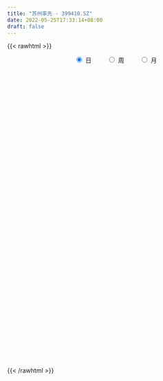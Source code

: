 ```yaml
---
title: "苏州率先 - 399410.SZ"
date: 2022-05-25T17:33:14+08:00
draft: false
---
```

{{< rawhtml >}}
    <div style="text-align: center">
        <label style="padding: 1rem;"><input style="margin-right: .5rem" type="radio" name="period" value="D" checked onclick="period_change(this)">日</label>
        <label style="padding: 1rem;"><input style="margin-right: .5rem" type="radio" name="period" value="W" onclick="period_change(this)">周</label>
        <label style="padding: 1rem;"><input style="margin-right: .5rem" type="radio" name="period" value="M" onclick="period_change(this)">月</label>
    </div>
    <div id="chart" style="height: 700px;"></div> 
    <script type="text/javascript">
        const D_v = [5477448.0,5216085.0,3994978.0,4423053.0,4840375.0,3694880.0,3835359.0,5279053.0,6134216.0,7027576.0,5870569.0,5061629.0,5824973.0,5420825.0,5865191.0,5227918.0,6727479.0,5950036.0,5137129.0,4955406.0,5837398.0,5585375.0,5012331.0,5924986.0,5851090.0,6663780.0,5983838.0,7494837.0,8083526.0,9304176.0,8552649.0,7979688.0,7333410.0,7494682.0,8504130.0,7612614.0,8797630.0,7592592.0,8495307.0,7649936.0,8000618.0,12735690.0,9928954.0,11046670.0,9791664.0,8553856.0,7326488.0,8561536.0,8529503.0,9146558.0,9855069.0,11676368.0,11418156.0,10847377.0,10794104.0,11637211.0,9365326.0,8762961.0,8090448.0,7529958.0,8556206.0,8143134.0,7805835.0,7033075.0,7440667.0,8557959.0,10693222.0,10283731.0,9500194.0,8356967.0,8580787.0,10925407.0,8867818.0,9110825.0,8300652.0,9656288.0,9184165.0,10998238.0,9256714.0,10803916.0,10119450.0,10922236.0,11980045.0,10620483.0,10994955.0,8768986.0,11035917.0,9595746.0,10643123.0,10196995.0,8168321.0,8657129.0,7637250.0,8189324.0,7086856.0,7106421.0,6034291.0,6284909.0,7146024.0,7882313.0,5290145.0,5745624.0,6646115.0,6075882.0,5893674.0,6974991.0,8654834.0,8461419.0,7466078.0,8664498.0,8593133.0,8532507.0,7797405.0,10850452.0,11358189.0,8213044.0,8620225.0,10492098.0,8584016.0,7510690.0,7269782.0,8124440.0,9131761.0,8019520.0,7906132.0,7799392.0,7730856.0,6905178.0,9241265.0,9020443.0,7482575.0,6584353.0,6505631.0,7227186.0,7390404.0,6062167.0,5783730.0,6781938.0,7711153.0,7678378.0,6420975.0,8127785.0,8234440.0,7335174.0,7436284.0,6032605.0,5754905.0,5791198.0,5605738.0,5344805.0,6227988.0,8111040.0,6729254.0,6204250.0,6052513.0,5905861.0,6558952.0,6223389.0,7212406.0,7747445.0,7461439.0,7503036.0,6603271.0,6199622.0,6582494.0,6893883.0,6628910.0,6081077.0,6151084.0,5761489.0,6536783.0,5477390.0,5341535.0,6079587.0,4524075.0,4979432.0,5267870.0,6001556.0,6877255.0,5630469.0,4987520.0,5620676.0,4713305.0,4699159.0,4395335.0,4699841.0,5507668.0,5923896.0,7929520.0,7333151.0,8607077.0,5824651.0,5471259.0,6500650.0,5200134.0,5584117.0,5064448.0,5567120.0,6610885.0,8119662.0,6394504.0,6056199.0,5754661.0,7910415.0,8530740.0,8647055.0,6181993.0,6132718.0,5524352.0,5318372.0,4439454.0,4542912.0,5051834.0,5348358.0,6671988.0,6554042.0,6347706.0,7432922.0,6848113.0,6539153.0,6261309.0,5837245.0,5578715.0,5093508.0,6503264.0,5479886.0,4966836.0,5250995.0,6000741.0,5736260.0,7409139.0,6823898.0,7394967.0,6686200.0,7571936.0,7939037.0,7576319.0,5940626.0,7008067.0,8928608.0,7005339.0,5264668.0,5690895.0,5429538.0,5762726.0,6783520.0,8772709.0,7825588.0,7981086.0,5759250.0]
const D_histogram = [0.0,0.7350773789,0.9211405632,0.9291308191,0.8791377998,-0.7312998897,-1.326603944,0.6303097724,2.6439094413,6.8504425236,8.5894090766,10.8309059194,11.9006860588,10.2447943516,8.5584309796,8.5025638328,8.5675309708,7.8542235861,6.1648732442,5.9368880792,3.4048513915,0.8811178915,-3.7834144021,-4.122372704,-3.8761310938,-2.6504630453,-0.8126414504,4.611452441,9.2735772601,12.7801348018,15.0671724357,15.2569906675,15.0376097071,12.6137322785,8.216168969,7.7500376138,6.3577641981,7.830288179,7.602280523,7.7859498935,9.892848522,10.3941059629,7.0611946204,7.3891164422,4.8013974705,0.4345052126,-1.953640691,0.9686139615,3.7515867494,0.7073976601,-4.7706908363,-12.0415980464,-17.1605004302,-12.4663744777,-8.3820585081,-4.6387343426,-6.756796542,-3.9836391932,-4.7994031073,-4.6726270194,-3.8492153132,-2.3020758781,-1.7212895042,-1.3838441878,-2.9856211822,-5.263862777,-8.3480347323,-8.7206015809,-8.4104647408,-7.8807029847,-3.6098589849,1.6167567847,4.9969495737,3.6371070273,4.1719980519,3.7703531003,2.0274807694,-2.5734741746,-0.5842462826,0.0030586116,-0.1806384216,4.1883787109,7.1070779466,10.2169289043,16.0376694862,18.7187477177,16.8036771324,14.4843162262,5.597440212,-0.3985183015,-4.7966660418,-9.4060529234,-14.437999378,-21.4071062081,-23.9825850951,-31.7352722241,-30.8275960262,-31.3441236839,-30.7097567558,-32.7358768282,-28.8409896908,-22.9369429676,-18.1846939551,-11.6424091678,-5.7281227915,1.4885908739,4.8514080135,5.3110608299,8.0030252942,10.0070743059,10.5317219478,5.8448003717,5.8860448603,6.966244106,6.8587914577,4.3726610854,4.5339298318,1.8190605649,0.8800850392,2.119020239,0.4480817516,0.5011798213,2.2518587864,0.4258824151,-1.3525476162,2.862453878,3.8725071814,5.7987804605,10.8501851983,12.7220139974,12.1514381025,9.8857759778,7.7032840859,7.741129615,9.2384231532,9.6315435357,8.6615082941,6.6768321535,1.3736431283,-4.8491459853,-5.5397366459,-5.0569623004,-4.2398943275,-3.9513576857,-5.0181311319,-5.1212759828,-4.6594916684,-7.7709030854,-14.5811002811,-16.3340613592,-14.5837533808,-12.8831656067,-14.0923647484,-16.6107127378,-14.9127507934,-14.2310385178,-12.3200161629,-9.0215969447,-7.4164452082,-9.1150094883,-9.1770224672,-10.8215819331,-11.0881006795,-13.3449291017,-11.0048790692,-10.903446693,-9.5761685126,-5.6215363345,-2.3272133401,-2.8383067357,-4.4840929002,-6.2743917411,-4.6401219688,-7.9767926276,-6.9999389577,-9.0579372652,-9.4283212032,-6.4332644498,-5.0396692365,-0.5692132694,1.7902460787,1.3120997713,0.4515746833,4.2110672312,7.6507709562,11.9066390507,14.3698224646,16.6992911704,16.5184560219,19.1642537905,16.2705699632,14.5682751255,13.5335104947,12.0599959674,8.6032723611,2.8430339375,-2.1520127482,-10.3770368368,-18.7668773241,-24.499677814,-22.9191525184,-19.6675196177,-20.6539481317,-26.1235800305,-23.1173177233,-15.3739226724,-9.388236246,-4.2392906134,-0.6364221938,3.1377036957,3.7514038418,2.1475432207,0.3089895855,-0.9790611092,2.9445215539,3.7302905431,6.0670016688,6.1144996434,4.4344193398,3.8749457623,-2.2205547183,-2.903747353,-4.9845535819,-4.3594531248,-4.5776336222,-1.8563863757,0.0974323335,-0.6391323429,-3.9119033124,-6.1848563789,-14.3661638606,-22.0855555094,-18.7471410784,-14.5211043543,-5.6808116979,1.3485463989,3.7956595123,5.8750373969,10.5847899446,15.6998857031,18.717515239,21.0008418558,21.1040726166,22.7336962196,22.6859121701,23.7795389846,25.7426355013,27.2649441269,22.6728196753,19.0521079792]
const D_fast = [0.0,0.9188467236,1.3351950487,1.5754680094,1.7452594401,-0.0480032218,-0.9749582621,1.1395328973,3.8141099266,9.7332536398,13.6195724619,18.5687957845,22.6137474386,23.5190543193,23.9722986923,26.0420725036,28.2489223843,29.4991708961,29.3510388653,30.6072757201,28.9264518802,26.6229978532,21.012611959,19.6430604812,18.9202693178,19.483321605,21.1179828374,27.694939839,34.6754589731,41.3770502152,47.430880958,51.4349468567,54.9749683232,55.7045239641,53.3610028969,54.8323809451,55.029548579,58.4596446046,60.1322070793,62.2623639233,66.8424746822,69.9422586138,68.3746459264,70.5498468588,69.1624772547,64.9042112999,62.0276552236,65.1920633665,68.9129328417,66.0455931674,59.374831962,49.0935252402,39.6844977489,41.262030082,43.2508314246,45.8344720044,42.0272106695,43.80445822,41.7888435291,40.7474628621,40.60857074,41.5801912057,41.7306552035,41.722139473,39.373957183,35.7797498939,30.6085692555,28.0558520117,26.2633726666,24.8229586765,28.1913379301,33.8221428959,38.4515730783,38.0010072887,39.5788978263,40.1198411498,38.8838390112,33.6395155236,35.482681845,36.070751392,35.8418947534,41.2580065636,45.953475286,51.6175584697,61.4477164232,68.8084815842,71.094330282,72.3960484323,64.9085324711,58.8129443822,53.2156301315,46.2547300191,37.61328372,25.2924003378,16.721275177,1.034769992,-5.7644528167,-14.1170113953,-21.1600836562,-31.3701729357,-34.6855332209,-34.5157222396,-34.3096467159,-30.6779642205,-26.1957085421,-18.6068471583,-14.0311780153,-12.2437599914,-7.5510392036,-3.0452216154,0.1123565135,-3.1133649698,-1.6006092661,1.2211510062,2.8283962223,1.4354311213,2.7301823256,0.4700782,-0.248876066,1.5198141936,-0.0391038559,0.1392891692,2.4529328308,0.7334270633,-1.383139872,3.5474750917,5.5256551905,8.9016235847,16.665574622,21.7179069205,24.1851905513,24.3909724209,24.1343015505,26.1074294833,29.9143288098,32.7153350763,33.9106769082,33.595208806,28.6354305629,21.2003549529,19.1248301308,18.3433639012,18.1004582922,17.4011555126,15.0798492835,13.6963854369,12.9932968341,7.9391596458,-2.5163126202,-8.352789038,-10.2484194049,-11.7686230324,-16.5009133613,-23.1719395351,-25.202165289,-28.0782126429,-29.2471943287,-28.2041743466,-28.4531339123,-32.4304505644,-34.7867191601,-39.1366741093,-42.1752180255,-47.7682787231,-48.179448458,-50.8038777551,-51.8706417028,-49.3213936083,-46.608873949,-47.8295440285,-50.596353418,-53.9552501943,-53.4810109142,-58.8118797299,-59.5850107994,-63.9074934231,-66.6349576619,-65.248217021,-65.1145391169,-60.786386467,-57.9793655993,-58.1294869639,-58.877118381,-54.0648590254,-48.7124625613,-41.4799347041,-35.4242956741,-28.9200041757,-24.9712253188,-17.5343641025,-16.3604054389,-14.4206314953,-12.0720185025,-10.5305340379,-11.8364395539,-16.8859194932,-22.4189693659,-33.2382526637,-46.3198124821,-58.1775324254,-62.3267952594,-63.9920422631,-70.14195781,-82.1424847165,-84.9155518402,-81.0156374574,-77.3770100925,-73.2878871132,-69.8441242421,-65.2855724286,-63.7340213221,-64.800996138,-66.5623023769,-68.0951183489,-63.4354052973,-61.7170636724,-57.8636021295,-56.287479244,-56.8589547126,-56.4496918495,-63.1003310097,-64.5094604827,-67.8364051071,-68.3011679312,-69.6637568341,-67.4066061815,-65.428429389,-66.3247771511,-70.5755239487,-74.3946911099,-86.1675395568,-99.4083200829,-100.7566909216,-100.1609302861,-92.7408405541,-85.3743458575,-81.9783178661,-78.4301806322,-71.0742305984,-62.0341634142,-54.3371550685,-46.8036179877,-41.4243690728,-34.1113214149,-28.4876274219,-21.4491158612,-13.0503604691,-4.7118158119,-3.6357353447,-2.4934200459]
const D_slow = [0.0,0.1837693447,0.4140544855,0.6463371903,0.8661216403,0.6832966678,0.3516456819,0.5092231249,1.1702004853,2.8828111162,5.0301633853,7.7378898652,10.7130613799,13.2742599677,15.4138677126,17.5395086708,19.6813914135,21.6449473101,23.1861656211,24.6703876409,25.5216004888,25.7418799616,24.7960263611,23.7654331851,22.7964004117,22.1337846503,21.9306242878,23.083487398,25.401881713,28.5969154135,32.3637085224,36.1779561893,39.937358616,43.0907916856,45.1448339279,47.0823433313,48.6717843809,50.6293564256,52.5299265563,54.4764140297,56.9496261602,59.5481526509,61.313451306,63.1607304166,64.3610797842,64.4697060874,63.9812959146,64.223449405,65.1613460923,65.3381955073,64.1455227983,61.1351232867,56.8449981791,53.7284045597,51.6328899327,50.473206347,48.7840072115,47.7880974132,46.5882466364,45.4200898815,44.4577860532,43.8822670837,43.4519447077,43.1059836607,42.3595783652,41.0436126709,38.9566039878,36.7764535926,34.6738374074,32.7036616612,31.801196915,32.2053861112,33.4546235046,34.3639002614,35.4068997744,36.3494880495,36.8563582418,36.2129896982,36.0669281275,36.0676927804,36.022533175,37.0696278527,38.8463973394,41.4006295655,45.410046937,50.0897338664,54.2906531495,57.9117322061,59.3110922591,59.2114626837,58.0122961733,55.6607829425,52.051283098,46.6995065459,40.7038602721,32.7700422161,25.0631432096,17.2271122886,9.5496730996,1.3657038926,-5.8445435301,-11.578779272,-16.1249527608,-19.0355550528,-20.4675857506,-20.0954380322,-18.8825860288,-17.5548208213,-15.5540644978,-13.0522959213,-10.4193654343,-8.9581653414,-7.4866541264,-5.7450930998,-4.0303952354,-2.9372299641,-1.8037475061,-1.3489823649,-1.1289611051,-0.5992060454,-0.4871856075,-0.3618906521,0.2010740445,0.3075446482,-0.0305922558,0.6850212137,1.653148009,3.1028431242,5.8153894238,8.9958929231,12.0337524487,14.5051964432,16.4310174646,18.3662998684,20.6759056567,23.0837915406,25.2491686141,26.9183766525,27.2617874346,26.0495009383,24.6645667768,23.4003262017,22.3403526198,21.3525131983,20.0979804154,18.8176614197,17.6527885026,15.7100627312,12.0647876609,7.9812723211,4.3353339759,1.1145425743,-2.4085486128,-6.5612267973,-10.2894144956,-13.8471741251,-16.9271781658,-19.182577402,-21.036688704,-23.3154410761,-25.6096966929,-28.3150921762,-31.087117346,-34.4233496215,-37.1745693888,-39.900431062,-42.2944731902,-43.6998572738,-44.2816606089,-44.9912372928,-46.1122605178,-47.6808584531,-48.8408889453,-50.8350871022,-52.5850718417,-54.849556158,-57.2066364588,-58.8149525712,-60.0748698803,-60.2171731977,-59.769611678,-59.4415867352,-59.3286930643,-58.2759262566,-56.3632335175,-53.3865737548,-49.7941181387,-45.6192953461,-41.4896813406,-36.698617893,-32.6309754022,-28.9889066208,-25.6055289971,-22.5905300053,-20.439711915,-19.7289534307,-20.2669566177,-22.8612158269,-27.5529351579,-33.6778546114,-39.407642741,-44.3245226455,-49.4880096784,-56.018904686,-61.7982341168,-65.6417147849,-67.9887738464,-69.0485964998,-69.2077020483,-68.4232761243,-67.4854251639,-66.9485393587,-66.8712919623,-67.1160572396,-66.3799268512,-65.4473542154,-63.9306037982,-62.4019788874,-61.2933740524,-60.3246376118,-60.8797762914,-61.6057131297,-62.8518515252,-63.9417148064,-65.0861232119,-65.5502198058,-65.5258617224,-65.6856448082,-66.6636206363,-68.209834731,-71.8013756962,-77.3227645735,-82.0095498431,-85.6398259317,-87.0600288562,-86.7228922565,-85.7739773784,-84.3052180292,-81.659020543,-77.7340491172,-73.0546703075,-67.8044598435,-62.5284416894,-56.8450176345,-51.173539592,-45.2286548458,-38.7929959705,-31.9767599388,-26.3085550199,-21.5455280251]
const D_data = [['2021-05-14', 2123.8855, 2154.9646, 2105.643, 2155.172],['2021-05-17', 2149.1845, 2166.483, 2147.4886, 2174.6025],['2021-05-18', 2159.7747, 2162.8091, 2148.6922, 2167.1427],['2021-05-19', 2161.7925, 2161.9227, 2146.1142, 2169.2592],['2021-05-20', 2156.889, 2161.9164, 2141.5087, 2170.5496],['2021-05-21', 2174.1248, 2138.0183, 2136.5494, 2174.1248],['2021-05-24', 2131.5882, 2144.0038, 2122.3266, 2144.6034],['2021-05-25', 2148.5985, 2179.4752, 2143.9571, 2181.9561],['2021-05-26', 2177.6605, 2192.3984, 2173.5659, 2193.696],['2021-05-27', 2189.8388, 2240.8758, 2185.7281, 2241.6798],['2021-05-28', 2239.6038, 2232.8496, 2222.4587, 2243.57],['2021-05-31', 2241.9256, 2258.6681, 2238.2337, 2258.6681],['2021-06-01', 2255.1122, 2263.4187, 2239.4933, 2266.6606],['2021-06-02', 2275.0588, 2238.2707, 2231.0319, 2275.0588],['2021-06-03', 2235.7545, 2238.4209, 2233.0278, 2270.2625],['2021-06-04', 2239.4066, 2263.3401, 2233.6087, 2271.0273],['2021-06-07', 2279.8999, 2274.3967, 2266.2217, 2294.3914],['2021-06-08', 2272.4695, 2272.4306, 2265.2187, 2295.7194],['2021-06-09', 2270.3351, 2262.5086, 2259.011, 2279.4531],['2021-06-10', 2260.3135, 2283.9043, 2257.601, 2289.619],['2021-06-11', 2280.5626, 2254.8684, 2251.9622, 2288.8428],['2021-06-15', 2258.3105, 2246.6334, 2241.8263, 2266.4316],['2021-06-16', 2249.1559, 2202.7297, 2199.0526, 2249.3335],['2021-06-17', 2203.8757, 2243.6652, 2203.8757, 2245.7316],['2021-06-18', 2242.6592, 2250.8616, 2231.9848, 2253.9653],['2021-06-21', 2249.8043, 2267.7216, 2238.4185, 2273.461],['2021-06-22', 2271.4984, 2285.4666, 2253.0081, 2288.5673],['2021-06-23', 2297.2932, 2354.8756, 2295.8156, 2356.8409],['2021-06-24', 2371.4747, 2381.7427, 2363.2966, 2382.4184],['2021-06-25', 2380.6075, 2402.1469, 2367.9996, 2410.3287],['2021-06-28', 2415.4185, 2418.1278, 2401.4977, 2422.0465],['2021-06-29', 2427.2241, 2415.6402, 2410.5807, 2438.0287],['2021-06-30', 2418.9376, 2428.0391, 2408.3015, 2436.8139],['2021-07-01', 2445.4894, 2410.2701, 2406.0679, 2448.1957],['2021-07-02', 2401.4229, 2381.6849, 2368.5963, 2401.4229],['2021-07-05', 2395.2054, 2430.7694, 2394.785, 2437.4365],['2021-07-06', 2444.2368, 2426.6232, 2400.7823, 2471.6901],['2021-07-07', 2418.9596, 2475.5468, 2406.5555, 2480.5382],['2021-07-08', 2472.9972, 2471.1765, 2461.586, 2496.766],['2021-07-09', 2453.4031, 2490.0429, 2423.9697, 2492.1984],['2021-07-12', 2509.3924, 2535.4313, 2502.0019, 2545.3812],['2021-07-13', 2520.3918, 2538.855, 2506.9061, 2540.0164],['2021-07-14', 2514.5952, 2498.7513, 2497.7409, 2551.1852],['2021-07-15', 2500.2129, 2551.183, 2486.4676, 2555.0815],['2021-07-16', 2541.1227, 2522.5063, 2520.9299, 2560.0572],['2021-07-19', 2494.1048, 2492.6322, 2487.7665, 2530.7345],['2021-07-20', 2467.1511, 2507.6668, 2458.1378, 2507.8848],['2021-07-21', 2520.0944, 2584.4479, 2520.0944, 2607.0103],['2021-07-22', 2587.3861, 2609.3258, 2567.8521, 2613.134],['2021-07-23', 2601.9746, 2546.6821, 2538.7925, 2604.5946],['2021-07-26', 2536.7576, 2500.6558, 2446.0864, 2554.9298],['2021-07-27', 2516.5368, 2445.7708, 2445.7708, 2543.615],['2021-07-28', 2426.8463, 2435.8124, 2379.2541, 2472.1033],['2021-07-29', 2480.7334, 2553.6672, 2480.7334, 2563.9292],['2021-07-30', 2544.0798, 2568.9992, 2524.4519, 2570.6695],['2021-08-02', 2564.5507, 2588.0328, 2538.591, 2588.6753],['2021-08-03', 2562.5394, 2521.4788, 2509.6527, 2589.607],['2021-08-04', 2513.7182, 2587.1545, 2513.7182, 2592.05],['2021-08-05', 2563.0071, 2550.69, 2537.9826, 2587.6814],['2021-08-06', 2569.7218, 2563.4016, 2539.0817, 2577.6738],['2021-08-09', 2555.5879, 2577.7094, 2518.1691, 2578.6321],['2021-08-10', 2568.5467, 2597.0547, 2555.6545, 2607.4586],['2021-08-11', 2579.7691, 2595.3382, 2561.593, 2604.4585],['2021-08-12', 2585.9234, 2599.7152, 2574.3965, 2611.9069],['2021-08-13', 2587.3084, 2576.323, 2554.2464, 2611.7539],['2021-08-16', 2568.747, 2559.9544, 2549.2718, 2584.5563],['2021-08-17', 2558.1163, 2535.5416, 2523.7127, 2595.2088],['2021-08-18', 2525.364, 2558.7025, 2518.29, 2563.9798],['2021-08-19', 2561.3134, 2565.3118, 2527.8635, 2578.7153],['2021-08-20', 2550.0081, 2568.6118, 2523.4858, 2592.1358],['2021-08-23', 2584.9565, 2628.5299, 2577.1585, 2644.4139],['2021-08-24', 2638.5513, 2670.0611, 2619.9465, 2680.6132],['2021-08-25', 2676.7106, 2677.6235, 2617.7291, 2677.6235],['2021-08-26', 2673.1468, 2632.0008, 2631.8371, 2684.544],['2021-08-27', 2629.1827, 2661.6347, 2597.8765, 2663.3869],['2021-08-30', 2646.2723, 2658.5728, 2625.2355, 2672.3978],['2021-08-31', 2634.2831, 2643.4972, 2599.6524, 2656.6985],['2021-09-01', 2651.706, 2595.45, 2540.1933, 2651.7331],['2021-09-02', 2587.6395, 2674.8678, 2587.6395, 2676.834],['2021-09-03', 2703.0502, 2669.2061, 2654.89, 2741.0842],['2021-09-06', 2670.8977, 2665.7145, 2610.0583, 2686.8368],['2021-09-07', 2653.7122, 2740.9773, 2634.2557, 2749.6023],['2021-09-08', 2743.3253, 2752.5384, 2728.0145, 2763.1673],['2021-09-09', 2757.2264, 2783.9903, 2741.4418, 2785.6523],['2021-09-10', 2780.4315, 2858.9629, 2777.8945, 2868.9154],['2021-09-13', 2866.1744, 2863.4674, 2834.1043, 2874.1947],['2021-09-14', 2850.3394, 2829.6587, 2814.0603, 2888.1446],['2021-09-15', 2814.5889, 2833.6827, 2801.6849, 2843.8035],['2021-09-16', 2840.2656, 2737.3789, 2728.1994, 2874.8114],['2021-09-17', 2732.257, 2743.7771, 2686.2687, 2774.3071],['2021-09-22', 2706.8864, 2741.88, 2696.7397, 2755.9647],['2021-09-23', 2758.0918, 2717.196, 2703.0531, 2762.8075],['2021-09-24', 2698.0163, 2683.8431, 2677.4101, 2733.7181],['2021-09-27', 2707.1603, 2619.6367, 2584.5265, 2723.7438],['2021-09-28', 2613.8044, 2636.8134, 2609.319, 2655.8545],['2021-09-29', 2610.849, 2526.7413, 2526.7413, 2613.5431],['2021-09-30', 2549.1232, 2595.7199, 2547.1082, 2601.4791],['2021-10-08', 2631.6023, 2556.9692, 2542.5365, 2633.7309],['2021-10-11', 2563.7181, 2548.6966, 2524.8627, 2575.7262],['2021-10-12', 2541.644, 2486.856, 2451.2655, 2555.2118],['2021-10-13', 2489.7139, 2541.0918, 2474.0816, 2544.3459],['2021-10-14', 2533.019, 2570.827, 2523.713, 2577.9678],['2021-10-15', 2557.7341, 2566.8117, 2539.5197, 2584.5859],['2021-10-18', 2559.9083, 2605.4121, 2539.6131, 2610.7187],['2021-10-19', 2593.8152, 2621.5495, 2590.557, 2630.2339],['2021-10-20', 2616.2018, 2668.9169, 2610.3317, 2700.6231],['2021-10-21', 2671.4182, 2649.0846, 2636.727, 2679.9456],['2021-10-22', 2650.925, 2624.5471, 2623.4829, 2678.4583],['2021-10-25', 2611.1086, 2664.0696, 2606.562, 2666.2527],['2021-10-26', 2674.5616, 2673.3853, 2662.2612, 2702.3419],['2021-10-27', 2672.974, 2668.2792, 2647.9571, 2678.6669],['2021-10-28', 2651.1436, 2596.8466, 2589.7355, 2659.7935],['2021-10-29', 2614.3126, 2647.0465, 2591.3972, 2651.256],['2021-11-01', 2669.0083, 2667.3332, 2661.4966, 2701.8461],['2021-11-02', 2669.8769, 2659.9419, 2633.781, 2716.1441],['2021-11-03', 2656.7836, 2627.0987, 2604.9919, 2657.9416],['2021-11-04', 2641.8449, 2657.2153, 2632.6983, 2676.9191],['2021-11-05', 2668.197, 2616.557, 2616.498, 2672.1503],['2021-11-08', 2593.9357, 2629.809, 2591.1893, 2632.1391],['2021-11-09', 2635.0725, 2659.0064, 2633.8067, 2659.9101],['2021-11-10', 2651.4714, 2622.3103, 2584.3905, 2651.4714],['2021-11-11', 2609.6808, 2639.8518, 2603.641, 2646.7128],['2021-11-12', 2654.2969, 2667.1228, 2648.5221, 2674.7338],['2021-11-15', 2661.1328, 2623.1947, 2607.6107, 2665.1045],['2021-11-16', 2621.6122, 2613.6548, 2606.2935, 2653.0479],['2021-11-17', 2613.1925, 2696.0537, 2612.8603, 2697.2036],['2021-11-18', 2692.7693, 2672.9327, 2652.0942, 2704.0755],['2021-11-19', 2671.0216, 2696.6137, 2665.5443, 2702.9602],['2021-11-22', 2701.6184, 2762.0552, 2700.7872, 2764.286],['2021-11-23', 2760.5244, 2751.5175, 2748.0627, 2783.9241],['2021-11-24', 2745.5196, 2735.9281, 2729.5945, 2757.9312],['2021-11-25', 2734.0328, 2717.7305, 2713.9287, 2736.4868],['2021-11-26', 2711.3363, 2715.9763, 2707.8819, 2738.6177],['2021-11-29', 2675.546, 2746.6795, 2674.4664, 2746.812],['2021-11-30', 2761.7108, 2778.7524, 2757.3583, 2792.5788],['2021-12-01', 2785.259, 2780.7493, 2759.6477, 2802.9564],['2021-12-02', 2771.2923, 2772.8975, 2754.6439, 2781.9913],['2021-12-03', 2770.9087, 2762.0473, 2748.6127, 2780.0084],['2021-12-06', 2754.0462, 2707.7706, 2704.3057, 2754.5034],['2021-12-07', 2719.5513, 2667.3695, 2634.3327, 2727.2053],['2021-12-08', 2670.5617, 2717.403, 2669.6326, 2717.6696],['2021-12-09', 2711.6303, 2730.7235, 2696.819, 2738.0587],['2021-12-10', 2704.9561, 2737.9741, 2698.6162, 2746.4507],['2021-12-13', 2738.6407, 2734.1793, 2728.5065, 2749.0921],['2021-12-14', 2731.1299, 2714.4341, 2711.2017, 2742.5584],['2021-12-15', 2709.8526, 2722.0442, 2708.5222, 2743.903],['2021-12-16', 2724.7931, 2728.7747, 2711.668, 2739.9378],['2021-12-17', 2719.7244, 2674.179, 2672.76, 2719.9366],['2021-12-20', 2654.2586, 2593.8852, 2589.3198, 2679.4908],['2021-12-21', 2595.1483, 2623.049, 2593.1022, 2626.699],['2021-12-22', 2629.1132, 2655.4152, 2629.1132, 2663.1898],['2021-12-23', 2665.4983, 2653.5121, 2647.339, 2671.1123],['2021-12-24', 2668.9779, 2607.4388, 2598.5774, 2669.4042],['2021-12-27', 2611.3197, 2567.9333, 2563.4428, 2611.4785],['2021-12-28', 2571.8768, 2604.6917, 2568.8962, 2604.9907],['2021-12-29', 2596.8132, 2584.9778, 2577.8336, 2602.4245],['2021-12-30', 2583.2548, 2594.5595, 2581.5772, 2603.6355],['2021-12-31', 2597.4859, 2614.9374, 2594.5005, 2617.52],['2022-01-04', 2626.3816, 2597.5434, 2566.2009, 2629.2496],['2022-01-05', 2587.3909, 2546.0653, 2532.1741, 2592.428],['2022-01-06', 2530.795, 2550.9578, 2509.5353, 2566.3429],['2022-01-07', 2545.4101, 2514.6004, 2512.564, 2560.8238],['2022-01-10', 2503.2044, 2513.6419, 2473.513, 2522.4026],['2022-01-11', 2509.9439, 2467.3467, 2461.5553, 2517.7672],['2022-01-12', 2489.2915, 2510.3002, 2484.6486, 2510.9303],['2022-01-13', 2511.3277, 2474.5566, 2471.7286, 2511.9958],['2022-01-14', 2459.9829, 2479.7019, 2450.1186, 2490.162],['2022-01-17', 2473.7499, 2514.7256, 2469.2824, 2517.4354],['2022-01-18', 2519.0526, 2516.6458, 2502.6211, 2536.5485],['2022-01-19', 2507.6171, 2468.0446, 2455.9242, 2514.3222],['2022-01-20', 2458.0042, 2438.5166, 2431.5261, 2480.892],['2022-01-21', 2429.125, 2416.3564, 2410.9322, 2437.2778],['2022-01-24', 2411.2524, 2447.5826, 2406.2332, 2466.7705],['2022-01-25', 2444.1708, 2368.4585, 2368.3186, 2452.0122],['2022-01-26', 2386.4477, 2402.7218, 2365.1686, 2406.285],['2022-01-27', 2402.3331, 2347.6175, 2347.4398, 2412.3762],['2022-01-28', 2370.2777, 2346.7501, 2313.6589, 2385.0965],['2022-02-07', 2384.8694, 2381.4022, 2370.9568, 2409.0334],['2022-02-08', 2377.3983, 2360.137, 2308.6481, 2377.3983],['2022-02-09', 2359.0505, 2403.7785, 2347.3717, 2406.1316],['2022-02-10', 2402.505, 2387.7741, 2368.9116, 2413.2041],['2022-02-11', 2374.5599, 2350.0405, 2343.7475, 2392.5949],['2022-02-14', 2328.3652, 2333.8386, 2316.5441, 2360.1182],['2022-02-15', 2340.1795, 2393.0955, 2336.0743, 2394.2869],['2022-02-16', 2405.0834, 2405.2048, 2396.9619, 2426.9253],['2022-02-17', 2402.4031, 2436.3426, 2392.45, 2451.9461],['2022-02-18', 2419.4257, 2435.2949, 2415.4878, 2445.5697],['2022-02-21', 2440.4155, 2452.2952, 2439.0258, 2457.8129],['2022-02-22', 2442.0227, 2433.7831, 2415.5969, 2445.5427],['2022-02-23', 2434.7484, 2484.6595, 2434.6136, 2485.1851],['2022-02-24', 2465.5212, 2423.8304, 2383.6957, 2475.8226],['2022-02-25', 2451.1376, 2434.2797, 2428.5178, 2465.3001],['2022-02-28', 2428.1876, 2442.6098, 2405.6944, 2444.2667],['2022-03-01', 2447.6115, 2437.1421, 2417.9307, 2456.4573],['2022-03-02', 2424.4483, 2404.1277, 2391.1225, 2430.6331],['2022-03-03', 2414.1365, 2351.9638, 2348.89, 2415.8916],['2022-03-04', 2330.6958, 2329.7839, 2321.0947, 2361.5536],['2022-03-07', 2313.6415, 2245.2962, 2232.9083, 2313.6415],['2022-03-08', 2247.5526, 2182.822, 2172.6993, 2265.613],['2022-03-09', 2192.526, 2156.0395, 2068.5098, 2200.9799],['2022-03-10', 2217.2481, 2212.1742, 2206.7029, 2240.4107],['2022-03-11', 2180.1667, 2223.147, 2155.2485, 2227.7503],['2022-03-14', 2196.7969, 2153.2668, 2153.2668, 2215.159],['2022-03-15', 2141.1944, 2053.2123, 2051.6458, 2155.676],['2022-03-16', 2091.5986, 2124.5776, 2006.1074, 2129.637],['2022-03-17', 2164.5381, 2188.5705, 2159.1769, 2223.6405],['2022-03-18', 2173.2264, 2184.3069, 2144.5206, 2184.5206],['2022-03-21', 2183.4802, 2188.7766, 2169.1401, 2205.9677],['2022-03-22', 2180.5084, 2181.3159, 2169.7522, 2195.6691],['2022-03-23', 2189.7499, 2194.6602, 2173.0704, 2200.9417],['2022-03-24', 2179.0442, 2160.012, 2141.4347, 2179.0442],['2022-03-25', 2167.2524, 2122.2934, 2122.0824, 2175.0276],['2022-03-28', 2099.4397, 2101.4361, 2081.6757, 2117.719],['2022-03-29', 2110.6705, 2090.0108, 2079.1601, 2117.9555],['2022-03-30', 2106.4082, 2153.7502, 2106.1456, 2154.1705],['2022-03-31', 2145.949, 2120.4636, 2116.0233, 2145.949],['2022-04-01', 2106.6105, 2143.0762, 2102.3059, 2154.8028],['2022-04-06', 2132.8976, 2116.7213, 2100.8926, 2133.9288],['2022-04-07', 2109.4105, 2086.0366, 2085.9736, 2130.0467],['2022-04-08', 2098.7824, 2088.657, 2052.7008, 2104.0001],['2022-04-11', 2071.7451, 1993.2027, 1982.2518, 2072.1794],['2022-04-12', 1991.6262, 2031.8427, 1973.3009, 2031.9047],['2022-04-13', 2015.5452, 1994.7611, 1994.7611, 2024.6907],['2022-04-14', 2008.849, 2011.9194, 1985.1898, 2021.1059],['2022-04-15', 1994.4811, 1989.6457, 1970.4316, 2012.311],['2022-04-18', 1977.8113, 2021.3713, 1958.5898, 2024.9355],['2022-04-19', 2017.0654, 2014.3712, 2002.637, 2037.3893],['2022-04-20', 2017.4044, 1974.3594, 1968.8815, 2020.9726],['2022-04-21', 1962.9897, 1920.4017, 1914.887, 1990.609],['2022-04-22', 1915.2166, 1904.1919, 1892.1183, 1927.1998],['2022-04-25', 1866.8276, 1783.4927, 1782.6436, 1875.183],['2022-04-26', 1792.9457, 1720.8266, 1718.6356, 1801.0418],['2022-04-27', 1692.7348, 1819.766, 1692.6715, 1820.4784],['2022-04-28', 1803.6446, 1826.0834, 1799.9746, 1843.7145],['2022-04-29', 1840.1416, 1898.9396, 1833.5555, 1905.4883],['2022-05-05', 1887.7662, 1905.1593, 1873.8572, 1918.6331],['2022-05-06', 1856.7248, 1863.1851, 1852.7133, 1889.3548],['2022-05-09', 1856.1238, 1862.5985, 1849.7893, 1885.0057],['2022-05-10', 1833.1982, 1908.7585, 1829.3803, 1916.4035],['2022-05-11', 1908.2726, 1939.6828, 1908.2726, 1988.9927],['2022-05-12', 1930.4999, 1938.5219, 1922.2172, 1955.7088],['2022-05-13', 1947.8091, 1949.6021, 1934.1304, 1957.0092],['2022-05-16', 1959.1805, 1936.3585, 1928.8918, 1973.3502],['2022-05-17', 1934.7887, 1969.2831, 1928.9084, 1969.2831],['2022-05-18', 1973.1598, 1963.0825, 1950.615, 1980.0159],['2022-05-19', 1931.3209, 1992.0129, 1927.2721, 1992.1537],['2022-05-20', 2000.5786, 2025.1049, 1982.7605, 2025.7844],['2022-05-23', 2026.0746, 2045.2824, 2010.7422, 2048.0678],['2022-05-24', 2040.394, 1976.2023, 1976.2023, 2056.4791],['2022-05-25', 1975.8952, 1979.434, 1953.1373, 1994.7398]]
const W_v = [11315772.0,13656268.0,11662575.0,13442645.0,9870022.0,12559379.0,11720764.0,15861582.0,18282383.0,17411654.0,17605153.0,16605352.0,21823343.0,15522014.0,14378534.0,14312808.0,16788094.0,22677964.0,19403350.0,18408632.0,18546137.0,17311870.0,13081706.0,12698086.0,18222200.0,18891661.0,21477577.0,25506419.0,23708004.0,20248893.0,8235867.0,5465366.0,22801786.0,20817250.0,21532394.0,19231255.0,18985119.0,10316899.0,14414728.0,17474015.0,15426892.0,8012738.0,14183661.0,13167843.0,14539000.0,12088873.0,12134927.0,9778727.0,12133248.0,16768237.0,20899236.0,19274341.0,18109716.0,23158058.0,19363709.0,17994365.0,16936922.0,18555227.0,26460873.0,22409855.0,19685868.0,22808222.0,15246263.0,19044039.0,20910227.0,31631214.0,30175619.0,27593918.0,43433835.0,39008038.0,30277691.0,37812923.0,29307611.0,27057931.0,32448495.0,12498378.0,29634481.0,30207229.0,22392556.0,23960153.0,37075147.0,50856811.0,58300146.0,66643037.0,46317711.0,34315247.0,32511965.0,39277207.0,44432571.0,37866233.0,31897085.0,10887176.0,27556715.0,27583223.0,24395482.0,24496047.0,19654258.0,21918178.0,23068607.0,18689232.0,23750159.0,16357860.0,16796116.0,17483973.0,15908486.0,17053592.0,17863431.0,21026978.0,22496473.0,29733657.0,24711432.0,27762457.0,25876145.0,4249961.0,20607288.0,24292305.0,19554117.0,24399793.0,23211496.0,20648641.0,17755733.0,16929196.0,18521796.0,27835317.0,34867710.0,29721891.0,27086242.0,32529256.0,28388668.0,25758148.0,36413789.0,34969848.0,41776224.0,49323539.0,44344897.0,44585221.0,35222008.0,28993240.0,22209715.0,19026158.0,19485036.0,29358506.0,21618440.0,18852109.0,24768563.0,25841346.0,21159105.0,27099511.0,24061598.0,34861489.0,23089896.0,45284655.0,75870762.0,55679316.0,43817101.0,35437629.0,43420538.0,35434867.0,36235047.0,28560983.0,28870930.0,27747946.0,27238682.0,22857433.0,12343336.0,5375856.0,28570018.0,25045712.0,26873955.0,26937307.0,29888906.0,22956897.0,30716629.0,42355478.0,28445251.0,22575139.0,29336922.0,23344567.0,40538496.0,42658127.0,38075910.0,31679175.0,34160988.0,17809476.0,13343931.0,31638530.0,28788453.0,28573364.0,28298278.0,27447979.0,21351572.0,16276672.0,18665127.0,19507850.0,21188445.0,7379049.0,20725356.0,22169371.0,28146773.0,27400536.0,28607448.0,22373782.0,37530157.0,39864559.0,40148079.0,51503596.0,42117941.0,54591074.0,45385904.0,38978917.0,47392073.0,45785489.0,49899321.0,54637169.0,50240767.0,24462700.0,28416892.0,6284909.0,32710221.0,36060800.0,41053621.0,49534008.0,40620689.0,38361078.0,38834267.0,33245425.0,38172731.0,32350166.0,32018825.0,30944965.0,29924326.0,32908180.0,30007823.0,26192499.0,29117476.0,24015308.0,35618295.0,27820608.0,32748370.0,37024864.0,25957808.0,29973928.0,20820188.0,29274041.0,27434718.0,35886140.0,15515356.0,34147308.0,32439388.0,21565924.0]
const W_histogram = [0.0,-3.1258083191,-2.3584033917,-3.0294692725,-4.7115160942,-0.7429763989,1.5645678674,6.1971295036,10.0100647686,13.7461726193,17.059460659,20.5609986506,23.6103309769,19.9351615767,17.1649653045,11.0677316741,15.3230445243,14.0726102339,11.6450046952,14.9170126707,12.7932611485,10.7002340979,7.5816813899,3.578703098,4.1735850045,0.56058836,-3.903632597,-5.86863799,-16.6699473326,-33.7942513736,-38.6856608226,-38.2208425999,-30.3904689739,-21.0757821593,-14.7802367412,-20.0795986552,-15.6683741158,-15.5382930879,-14.869556416,-19.1858660916,-20.5799347572,-19.5549561481,-15.2695813028,-13.0145806457,-11.5934656554,-17.1083632862,-19.4234269841,-24.6304970101,-37.9804416403,-42.6535382888,-47.8568194247,-42.9272322951,-36.1423410028,-27.5709360102,-27.1521931515,-22.266866998,-20.7967286017,-16.8629537102,-12.6221033376,-9.5142683447,-8.5656145848,-3.9782870037,-0.8594361098,-10.4709045856,-16.8801958469,-13.5523925695,-5.0091137016,-0.8499855183,9.4707002696,8.9783924801,9.84404766,11.9990295632,11.9815324591,9.9921469765,9.06304187,10.6992907898,15.7828717695,17.76316268,18.1877571287,16.8905064345,23.0795072394,36.2691075576,50.0818776795,59.9491893522,64.792731609,68.7717141097,66.5377155403,70.0714919162,64.6344123637,60.5985951179,49.7620037087,36.176527294,19.2412937367,1.831677647,-13.3750213009,-21.2944456936,-27.8788681275,-30.084011877,-24.1006429055,-17.5530989943,-11.4184961714,-9.8515345293,-8.8175185463,-5.5433332308,-7.4154279439,-12.3255365636,-12.930737581,-8.6909281105,-5.9194026411,6.6893126095,16.1225881484,22.2324297357,19.7325867122,14.263659096,14.9165662672,11.4099792741,8.9518996916,4.4206628864,0.2803629415,-5.8526303998,-10.7418466624,-11.9449899511,-9.724596024,-3.9459564671,3.9796268957,7.5154819448,15.0830647789,21.6480731877,24.8857917195,24.4792808858,19.2023413177,18.6570643518,32.1365785462,28.71192263,32.4500965328,28.8588019544,16.6389935095,1.9242537538,-11.7035566567,-20.220149367,-20.8211640731,-21.6664608228,-18.2250641841,-9.9817593442,-3.7190737559,-3.0895500798,-2.2253028033,4.6063414089,8.3724302913,15.4230853497,20.4695784633,26.2844411383,40.1892113843,30.973840445,17.039073187,15.1352734188,14.5921669405,11.416609036,7.4973790645,2.2504405843,-3.0279141817,-15.0592576766,-17.0319722083,-24.7843440134,-30.3543761139,-27.8792751474,-22.2875001151,-22.268804872,-26.1208709458,-20.8689401455,-15.888037329,-10.4899525706,-8.7543365594,-8.0398290091,-14.1805079462,-19.184316594,-20.6947580735,-20.5950496195,-23.0362601696,-22.3812259866,-21.5889958118,-29.2541035298,-35.7031472922,-34.2396861164,-25.9428771638,-25.1508128041,-20.9279934143,-22.3719401082,-22.223785512,-16.743510837,-10.9304484356,-6.4566055487,-5.2387525133,-4.1139234699,-2.6135765743,-2.7250956448,1.698319743,3.7761080137,11.3995603404,17.9672320437,21.0014451656,21.8989693829,31.2706755373,34.430770787,41.6744080075,46.1594063173,48.0461302842,47.9772763006,44.7955125254,40.9091717966,35.374979678,35.4460459226,33.492550299,41.9228143,36.8632143932,27.0556837942,12.9257349152,-0.0513294914,-8.5242875942,-10.654151093,-10.9210310531,-13.3629753018,-11.8369801464,-9.2219246428,-6.686698555,-2.6147007085,-2.263424494,-6.792439054,-14.3153749565,-18.5501036076,-27.3413928133,-34.2893432336,-41.4549703062,-48.6864642423,-50.8170919965,-44.2923311914,-38.0891524116,-38.9297931563,-44.1892068675,-47.5151651793,-50.8254944513,-48.552786792,-47.5884331686,-50.2319834998,-54.0186220277,-53.0818325123,-51.0591927734,-40.5489193244,-25.8738269575,-17.0316501349]
const W_fast = [0.0,-3.9072603989,-3.7294563193,-5.1578895184,-8.0178153635,-4.235019768,-1.5363335349,4.6455104773,10.9609619343,18.1336129399,25.7117661444,34.3535537987,43.3054688691,44.6140898632,46.135134917,42.8048342052,50.8909081864,53.1586264545,53.6422720896,60.6435332329,61.7180969977,62.3001284716,61.0769961111,57.9686935937,59.6069717514,56.1341221968,50.6939930906,47.2618282001,32.2930320243,6.7201651399,-7.8426595148,-16.933051942,-16.7002955595,-12.6545542847,-10.054068052,-20.3733296297,-19.8791986193,-23.6336908634,-26.6823432955,-35.7951194939,-42.3341718489,-46.1979322768,-45.7299527571,-46.7285972616,-48.2058486851,-57.9978371374,-65.1687575813,-76.5334518598,-99.3785069001,-114.7149881209,-131.882474113,-137.6846950571,-139.9353890154,-138.2567180254,-144.6260234546,-145.3074140506,-149.0364578047,-149.3184213408,-148.2330968025,-147.5038288959,-148.6965787822,-145.103822952,-142.1998310855,-154.4290257077,-165.0583659307,-165.1186607957,-157.8276603532,-153.8810285495,-141.1926676942,-139.4403773637,-136.1137102688,-130.9589709748,-127.9810849641,-127.4724337026,-126.1357783416,-121.8247067243,-112.7954078023,-106.3743262217,-101.4027924908,-98.4774165764,-86.5185389617,-64.2616617541,-37.9284222124,-13.0738132015,7.9679119574,29.1398229856,43.5402533012,64.5919026562,75.3134261947,86.4272577283,88.0311672463,83.4898226551,71.364912532,54.413215854,35.8627615808,22.6197257648,9.065586299,-0.6605604197,-0.7023521746,1.4569169881,4.7368957681,3.8409737779,2.6706101242,4.5589621321,0.833010433,-7.1584823276,-10.9963677403,-8.9292902973,-7.6376154882,6.6434279148,20.1073504907,31.7752995119,34.2086031665,32.3055903243,36.6876390624,36.0335468878,35.8134422281,32.3873711445,28.317161935,20.7210109937,13.1463330655,8.9569422891,8.7461872102,13.5383376503,22.458827737,27.8735532723,39.2119023011,51.1889290069,60.6480954686,66.3614048563,65.8850506176,70.0040397397,91.5176985706,95.2710233119,107.1217213479,110.7451272581,102.6850671905,88.4513908733,71.8976912986,58.3260612466,52.5197555222,46.2578435669,45.1429741595,50.8908391634,56.2237563126,56.0808924688,56.3888140445,64.3720436089,70.2312400642,81.13766646,91.3015541894,103.687527149,127.6396002411,126.167689413,116.4926904518,118.3727090383,121.4776442951,121.1562386496,119.1113534442,114.4270251101,108.3916917987,92.5955338846,86.3648263008,72.4163684924,59.2577423634,54.7630245431,54.7829245467,49.2344185717,38.8521347614,38.8868305253,39.8957240096,42.6713206254,42.2183524967,40.9229027948,31.2370968711,21.4372090748,14.7530780769,9.7040241261,1.5037485335,-3.4365237801,-8.0415425582,-23.0201761587,-38.3950067441,-45.4914670974,-43.6803774358,-49.1760162772,-50.1851952409,-57.2221269619,-62.6299187437,-61.3355217779,-58.2550714854,-55.3953799857,-55.4872150786,-55.3908669027,-54.5439141506,-55.3367071323,-50.4887118088,-47.4668965347,-36.9935541229,-25.9340744086,-17.6494999953,-11.2772334323,5.9121416064,17.6799295529,35.3421687753,51.3670186643,65.2652752023,77.1907402939,85.20785465,91.5488068704,94.8583596712,103.7909373965,110.2105793476,129.1215469236,133.2777506151,130.2341409647,119.3356258144,106.345729035,95.7416990337,90.9482977616,87.9511600383,82.168471964,80.7352220829,81.0447964258,81.9083478748,85.3266705443,85.1120906352,78.8849663118,67.7831866702,58.9109321171,43.2842947081,27.7640084794,10.2346388303,-9.1684711664,-24.0033719197,-28.5516939125,-31.8708032355,-42.4438922694,-58.7506076974,-73.955357304,-89.9720601889,-99.8375492276,-110.7703038964,-125.9718501025,-143.2631441374,-155.5968127501,-166.3389712044,-165.9659275866,-157.7592919591,-153.1750276702]
const W_slow = [0.0,-0.7814520798,-1.3710529277,-2.1284202458,-3.3062992694,-3.4920433691,-3.1009014022,-1.5516190263,0.9508971658,4.3874403206,8.6523054854,13.792555148,19.6951378923,24.6789282864,28.9701696126,31.7371025311,35.5678636622,39.0860162206,41.9972673944,45.7265205621,48.9248358492,51.5998943737,53.4953147212,54.3899904957,55.4333867468,55.5735338368,54.5976256876,53.1304661901,48.9629793569,40.5144165135,30.8430013079,21.2877906579,13.6901734144,8.4212278746,4.7261686893,-0.2937309745,-4.2108245035,-8.0953977755,-11.8127868795,-16.6092534024,-21.7542370917,-26.6429761287,-30.4603714544,-33.7140166158,-36.6123830297,-40.8894738512,-45.7453305972,-51.9029548498,-61.3980652598,-72.061449832,-84.0256546882,-94.757462762,-103.7930480127,-110.6857820152,-117.4738303031,-123.0405470526,-128.239729203,-132.4554676306,-135.610993465,-137.9895605512,-140.1309641974,-141.1255359483,-141.3403949757,-143.9581211221,-148.1781700838,-151.5662682262,-152.8185466516,-153.0310430312,-150.6633679638,-148.4187698438,-145.9577579288,-142.958000538,-139.9626174232,-137.4645806791,-135.1988202116,-132.5239975141,-128.5782795718,-124.1374889018,-119.5905496196,-115.3679230109,-109.5980462011,-100.5307693117,-88.0102998918,-73.0230025538,-56.8248196515,-39.6318911241,-22.997462239,-5.47958926,10.679013831,25.8286626104,38.2691635376,47.3132953611,52.1236187953,52.581538207,49.2377828818,43.9141714584,36.9444544265,29.4234514573,23.3982907309,19.0100159823,16.1553919395,13.6925083072,11.4881286706,10.1022953629,8.2484383769,5.167054236,1.9343698408,-0.2383621869,-1.7182128471,-0.0458846948,3.9847623423,9.5428697763,14.4760164543,18.0419312283,21.7710727951,24.6235676137,26.8615425365,27.9667082581,28.0367989935,26.5736413935,23.8881797279,20.9019322402,18.4707832342,17.4842941174,18.4792008413,20.3580713275,24.1288375222,29.5408558192,35.7623037491,41.8821239705,46.6827092999,51.3469753879,59.3811200244,66.5591006819,74.6716248151,81.8863253037,86.0460736811,86.5271371195,83.6012479553,78.5462106136,73.3409195953,67.9243043896,63.3680383436,60.8725985076,59.9428300686,59.1704425486,58.6141168478,59.7657022,61.8588097728,65.7145811103,70.8319757261,77.4030860107,87.4503888568,95.193848968,99.4536172648,103.2374356195,106.8854773546,109.7396296136,111.6139743797,112.1765845258,111.4196059804,107.6547915612,103.3967985091,97.2007125058,89.6121184773,82.6422996905,77.0704246617,71.5032234437,64.9730057073,59.7557706709,55.7837613386,53.161273196,50.9726890561,48.9627318038,45.4176048173,40.6215256688,35.4478361504,30.2990737455,24.5400087031,18.9447022065,13.5474532535,6.2339273711,-2.691859452,-11.2517809811,-17.737500272,-24.025203473,-29.2572018266,-34.8501868537,-40.4061332317,-44.5920109409,-47.3246230498,-48.938774437,-50.2484625653,-51.2769434328,-51.9303375764,-52.6116114876,-52.1870315518,-51.2430045484,-48.3931144633,-43.9013064524,-38.6509451609,-33.1762028152,-25.3585339309,-16.7508412341,-6.3322392323,5.2076123471,17.2191449181,29.2134639933,40.4123421246,50.6396350738,59.4833799933,68.3448914739,76.7180290487,87.1987326237,96.4145362219,103.1784571705,106.4098908993,106.3970585264,104.2659866279,101.6024488546,98.8721910913,95.5314472659,92.5722022293,90.2667210686,88.5950464298,87.9413712527,87.3755151292,85.6774053657,82.0985616266,77.4610357247,70.6256875214,62.053351713,51.6896091364,39.5179930759,26.8137200768,15.7406372789,6.218349176,-3.5140991131,-14.5614008299,-26.4401921248,-39.1465657376,-51.2847624356,-63.1818707278,-75.7398666027,-89.2445221096,-102.5149802377,-115.2797784311,-125.4170082622,-131.8854650016,-136.1433775353]
const W_data = [['2017-07-14', 2326.7136, 2273.9022, 2260.4411, 2332.4582],['2017-07-21', 2267.3651, 2224.9219, 2137.1356, 2267.3651],['2017-07-28', 2218.2844, 2264.9675, 2205.7924, 2274.0644],['2017-08-04', 2271.9998, 2244.782, 2243.2508, 2297.4711],['2017-08-11', 2239.8376, 2222.2232, 2221.4168, 2276.6495],['2017-08-18', 2223.2079, 2296.5864, 2223.2079, 2321.115],['2017-08-25', 2300.3684, 2292.6589, 2270.3976, 2323.1],['2017-09-01', 2289.6285, 2343.4283, 2289.6285, 2343.6939],['2017-09-08', 2335.168, 2362.5461, 2330.4485, 2382.0831],['2017-09-15', 2360.8049, 2391.9995, 2358.7671, 2404.4398],['2017-09-22', 2391.1441, 2419.1419, 2388.4951, 2427.6755],['2017-09-29', 2415.1462, 2456.7177, 2382.5239, 2463.5448],['2017-10-13', 2496.8725, 2488.9693, 2457.1132, 2506.8498],['2017-10-20', 2488.5313, 2423.6397, 2390.4067, 2489.7756],['2017-10-27', 2425.9634, 2436.228, 2417.8018, 2475.4126],['2017-11-03', 2434.9066, 2386.1322, 2358.2854, 2439.4942],['2017-11-10', 2387.753, 2526.3202, 2380.1116, 2533.6523],['2017-11-17', 2529.0937, 2482.601, 2476.9661, 2574.4863],['2017-11-24', 2472.38, 2473.9857, 2422.8474, 2582.7719],['2017-12-01', 2481.109, 2564.6646, 2455.7451, 2568.193],['2017-12-08', 2544.3789, 2518.036, 2464.3539, 2551.151],['2017-12-15', 2517.6118, 2523.5953, 2512.6065, 2573.461],['2017-12-22', 2516.3777, 2511.4461, 2461.1905, 2535.1347],['2017-12-29', 2507.8847, 2493.2195, 2450.7244, 2516.5526],['2018-01-05', 2506.7389, 2552.5657, 2491.8559, 2572.1254],['2018-01-12', 2543.0138, 2501.4561, 2497.8851, 2555.6059],['2018-01-19', 2498.1555, 2475.3877, 2417.0659, 2498.6047],['2018-01-26', 2469.5797, 2493.0349, 2448.6354, 2531.506],['2018-02-02', 2490.2511, 2345.8508, 2288.1141, 2499.0684],['2018-02-09', 2315.8771, 2176.9049, 2144.1381, 2348.186],['2018-02-14', 2193.18, 2246.4716, 2190.4325, 2264.5587],['2018-02-23', 2262.1391, 2274.4244, 2255.7098, 2290.0687],['2018-03-02', 2293.044, 2364.2038, 2280.1753, 2384.0825],['2018-03-09', 2366.4022, 2410.2483, 2349.744, 2411.3761],['2018-03-16', 2418.5036, 2401.3045, 2386.3174, 2449.9558],['2018-03-23', 2404.4909, 2244.9684, 2207.6512, 2432.5105],['2018-03-30', 2210.1302, 2349.6021, 2185.1945, 2349.8452],['2018-04-04', 2352.8089, 2294.8439, 2294.6126, 2378.6045],['2018-04-13', 2291.3442, 2290.1251, 2260.8283, 2334.3298],['2018-04-20', 2282.8397, 2202.0203, 2174.5038, 2288.7266],['2018-04-27', 2204.5636, 2204.4355, 2165.6036, 2254.3626],['2018-05-04', 2214.5285, 2214.1756, 2172.4727, 2233.1002],['2018-05-11', 2219.3114, 2251.39, 2219.3114, 2277.0404],['2018-05-18', 2254.5285, 2227.7422, 2207.5043, 2266.8228],['2018-05-25', 2246.8373, 2212.3564, 2212.2449, 2293.6274],['2018-06-01', 2213.6978, 2097.229, 2089.6182, 2236.9036],['2018-06-08', 2103.1253, 2095.2223, 2085.3794, 2148.4783],['2018-06-15', 2092.1229, 2013.8766, 2004.0658, 2105.0886],['2018-06-22', 1976.822, 1828.1817, 1773.2577, 1976.822],['2018-06-29', 1835.6843, 1846.1021, 1775.9995, 1846.1796],['2018-07-06', 1846.3732, 1765.1337, 1725.9741, 1856.2283],['2018-07-13', 1772.4331, 1842.1676, 1741.1306, 1848.3622],['2018-07-20', 1850.8519, 1851.2704, 1807.3089, 1866.5977],['2018-07-27', 1841.9494, 1874.428, 1836.6981, 1911.4589],['2018-08-03', 1870.4832, 1758.3463, 1758.0298, 1878.4299],['2018-08-10', 1750.0061, 1791.6994, 1702.627, 1799.7429],['2018-08-17', 1776.0326, 1730.8872, 1724.118, 1805.5844],['2018-08-24', 1725.9718, 1742.6862, 1710.0603, 1760.6939],['2018-08-31', 1746.7573, 1737.7296, 1734.8616, 1812.0751],['2018-09-07', 1735.0857, 1715.0359, 1704.6792, 1762.7224],['2018-09-14', 1708.4912, 1671.8495, 1654.5162, 1708.4912],['2018-09-21', 1659.5261, 1707.3594, 1625.0518, 1709.3285],['2018-09-28', 1696.7115, 1687.7479, 1670.5645, 1717.4935],['2018-10-12', 1657.9447, 1485.6106, 1433.2842, 1662.7514],['2018-10-19', 1490.6355, 1450.4111, 1378.7382, 1507.3753],['2018-10-26', 1469.4764, 1530.4708, 1467.8679, 1552.4596],['2018-11-02', 1525.8742, 1598.8725, 1478.3546, 1599.1396],['2018-11-09', 1599.8201, 1554.1915, 1534.6626, 1611.2955],['2018-11-16', 1552.584, 1652.5046, 1551.5356, 1664.0469],['2018-11-23', 1646.9255, 1529.6826, 1529.0695, 1659.1115],['2018-11-30', 1525.1033, 1534.2547, 1496.7635, 1587.2335],['2018-12-07', 1586.665, 1546.7556, 1541.154, 1614.0287],['2018-12-14', 1529.8581, 1514.7502, 1510.9556, 1570.925],['2018-12-21', 1507.1256, 1473.5964, 1463.765, 1515.2133],['2018-12-28', 1471.33, 1467.1463, 1452.8322, 1512.5167],['2019-01-04', 1469.6794, 1490.0414, 1414.8876, 1490.0414],['2019-01-11', 1498.9021, 1543.4857, 1491.0529, 1561.2906],['2019-01-18', 1541.7086, 1519.1843, 1496.078, 1541.7086],['2019-01-25', 1511.7959, 1503.2455, 1486.1699, 1533.1408],['2019-02-01', 1509.112, 1476.6035, 1437.8693, 1524.6539],['2019-02-15', 1484.2705, 1583.717, 1484.2705, 1608.5047],['2019-02-22', 1590.9807, 1732.9098, 1590.9807, 1732.9098],['2019-03-01', 1776.0019, 1835.2412, 1762.4372, 1865.7473],['2019-03-08', 1859.2513, 1882.7631, 1847.9729, 1984.4205],['2019-03-15', 1898.9218, 1900.5607, 1856.8125, 1997.0369],['2019-03-22', 1903.1792, 1960.4442, 1884.8663, 1977.071],['2019-03-29', 1917.4414, 1937.1883, 1860.5377, 1967.8281],['2019-04-04', 1952.4973, 2065.873, 1952.4471, 2095.4293],['2019-04-12', 2080.1089, 2002.7451, 1985.9112, 2093.9361],['2019-04-19', 2039.7632, 2047.5233, 1963.3128, 2057.9066],['2019-04-26', 2059.4232, 1970.8225, 1950.5946, 2064.1781],['2019-04-30', 1963.6689, 1910.7167, 1887.7709, 1974.5525],['2019-05-10', 1829.1378, 1815.2519, 1725.1888, 1846.4252],['2019-05-17', 1777.7672, 1732.0292, 1721.4009, 1802.8182],['2019-05-24', 1720.2257, 1673.7492, 1669.2218, 1756.8588],['2019-05-31', 1667.189, 1695.0535, 1656.6926, 1737.0022],['2019-06-06', 1703.2881, 1658.4396, 1651.9501, 1716.5644],['2019-06-14', 1662.3925, 1670.9315, 1648.7335, 1731.2253],['2019-06-21', 1670.1328, 1765.8379, 1656.2842, 1780.3621],['2019-06-28', 1767.8414, 1793.216, 1724.0853, 1811.6515],['2019-07-05', 1839.3833, 1813.3339, 1803.6149, 1860.7143],['2019-07-12', 1808.4633, 1770.5655, 1746.3969, 1809.0455],['2019-07-19', 1764.037, 1765.2421, 1741.0775, 1799.5832],['2019-07-26', 1766.8441, 1800.7901, 1723.0852, 1807.6841],['2019-08-02', 1804.3448, 1736.1876, 1714.9217, 1823.7309],['2019-08-09', 1726.5807, 1672.7217, 1639.8809, 1747.7203],['2019-08-16', 1678.6517, 1702.0763, 1652.9922, 1734.7568],['2019-08-23', 1711.4752, 1764.1112, 1711.1668, 1785.9921],['2019-08-30', 1726.8065, 1758.726, 1725.5946, 1805.3566],['2019-09-06', 1758.7173, 1923.9719, 1758.7173, 1947.5312],['2019-09-12', 1945.5255, 1953.4406, 1931.9932, 1979.2045],['2019-09-20', 1961.8033, 1970.3442, 1893.8597, 1978.4102],['2019-09-27', 1955.0062, 1890.7908, 1879.5709, 1987.7961],['2019-09-30', 1893.0539, 1847.9236, 1845.5952, 1893.6484],['2019-10-11', 1855.7797, 1926.1611, 1827.3805, 1940.515],['2019-10-18', 1947.3661, 1880.1647, 1875.3399, 1972.0725],['2019-10-25', 1883.4967, 1888.9773, 1848.1574, 1896.4108],['2019-11-01', 1894.5414, 1853.307, 1816.2967, 1941.297],['2019-11-08', 1855.6431, 1840.5597, 1840.0252, 1887.8136],['2019-11-15', 1825.2959, 1789.3571, 1761.8702, 1826.98],['2019-11-22', 1788.5122, 1771.9683, 1765.8653, 1834.5015],['2019-11-29', 1772.0065, 1795.7235, 1744.0207, 1799.9759],['2019-12-06', 1801.3475, 1835.5069, 1779.905, 1835.5069],['2019-12-13', 1838.4459, 1898.8993, 1827.6731, 1903.6121],['2019-12-20', 1902.1258, 1965.5923, 1901.6436, 1992.4773],['2019-12-27', 1952.974, 1949.0662, 1893.199, 1983.2325],['2020-01-03', 1924.9996, 2042.0021, 1899.4422, 2056.8201],['2020-01-10', 2021.5467, 2086.3856, 2018.1336, 2108.0372],['2020-01-17', 2081.7977, 2094.6442, 2073.1018, 2138.4508],['2020-01-23', 2091.9145, 2082.0261, 2055.4861, 2186.9732],['2020-02-07', 1884.9203, 2029.422, 1803.7963, 2030.9333],['2020-02-14', 2017.54, 2095.1471, 1998.7633, 2122.2756],['2020-02-21', 2109.4261, 2334.3824, 2109.4261, 2346.5995],['2020-02-28', 2339.3238, 2183.2121, 2149.019, 2444.1607],['2020-03-06', 2226.2587, 2308.5162, 2214.9686, 2372.4334],['2020-03-13', 2255.2746, 2252.8505, 2159.9957, 2380.1667],['2020-03-20', 2263.1333, 2132.0456, 2062.2526, 2263.1333],['2020-03-27', 2050.4056, 2047.4469, 1964.906, 2098.7374],['2020-04-03', 2003.9954, 1992.3654, 1958.5704, 2037.5267],['2020-04-10', 2031.7429, 1995.0874, 1992.1095, 2079.4947],['2020-04-17', 1974.0516, 2063.9263, 1956.5273, 2085.5135],['2020-04-24', 2064.7088, 2049.9578, 2041.6689, 2135.1359],['2020-04-30', 2050.6842, 2104.0913, 1980.0113, 2115.6226],['2020-05-08', 2086.1649, 2193.5435, 2084.1079, 2210.1242],['2020-05-15', 2203.1589, 2211.2133, 2159.1465, 2236.4848],['2020-05-22', 2218.2189, 2165.0775, 2138.2107, 2230.4413],['2020-05-29', 2162.5542, 2178.3522, 2120.8672, 2215.9626],['2020-06-05', 2198.0268, 2283.459, 2197.5264, 2314.1691],['2020-06-12', 2304.3362, 2287.6975, 2218.7818, 2321.0058],['2020-06-19', 2279.2012, 2376.9047, 2254.6792, 2383.2887],['2020-06-24', 2385.2375, 2408.7907, 2352.2195, 2417.5209],['2020-07-03', 2397.2601, 2477.2769, 2351.2704, 2482.2501],['2020-07-10', 2496.7612, 2670.6978, 2496.7612, 2750.4583],['2020-07-17', 2658.955, 2435.237, 2413.3879, 2745.9628],['2020-07-24', 2466.7631, 2346.4342, 2336.2618, 2545.9717],['2020-07-31', 2352.6449, 2481.6657, 2318.739, 2505.8502],['2020-08-07', 2519.911, 2519.0342, 2478.9207, 2563.3571],['2020-08-14', 2502.2365, 2501.8642, 2407.9915, 2549.342],['2020-08-21', 2512.4359, 2496.6948, 2473.0707, 2572.0708],['2020-08-28', 2501.3469, 2475.073, 2402.6362, 2521.1686],['2020-09-04', 2482.4192, 2461.7693, 2407.7056, 2506.0814],['2020-09-11', 2463.6502, 2338.5133, 2293.4643, 2477.3347],['2020-09-18', 2346.4123, 2428.7757, 2336.7678, 2431.8777],['2020-09-25', 2435.609, 2327.4541, 2316.473, 2451.5177],['2020-09-30', 2338.2875, 2309.8403, 2296.5866, 2346.168],['2020-10-09', 2358.8238, 2391.1977, 2358.8238, 2393.3635],['2020-10-16', 2399.946, 2443.415, 2399.946, 2472.655],['2020-10-23', 2483.936, 2381.4912, 2377.8893, 2493.6747],['2020-10-30', 2379.102, 2312.8696, 2306.6908, 2394.0517],['2020-11-06', 2309.9789, 2420.8237, 2309.9789, 2428.7495],['2020-11-13', 2442.0469, 2438.6854, 2415.1323, 2514.8019],['2020-11-20', 2444.9724, 2469.2701, 2396.5917, 2476.6567],['2020-11-27', 2461.3737, 2442.4274, 2415.7515, 2507.6743],['2020-12-04', 2455.1641, 2436.668, 2402.7223, 2465.3906],['2020-12-11', 2447.7753, 2333.8188, 2315.3595, 2452.3017],['2020-12-18', 2335.3966, 2310.5611, 2272.5033, 2335.3966],['2020-12-25', 2313.5407, 2326.0821, 2293.4419, 2359.5043],['2020-12-31', 2324.7288, 2330.5439, 2284.1562, 2339.0866],['2021-01-08', 2330.3224, 2278.7228, 2267.1816, 2334.1085],['2021-01-15', 2278.4915, 2297.5462, 2237.8258, 2341.9649],['2021-01-22', 2285.7914, 2287.8486, 2266.945, 2335.7519],['2021-01-29', 2273.5658, 2144.1598, 2125.238, 2273.5658],['2021-02-05', 2148.5067, 2095.2483, 2084.6533, 2190.9756],['2021-02-10', 2093.4595, 2151.8069, 2064.7806, 2160.132],['2021-02-19', 2190.927, 2237.7088, 2174.7496, 2238.3386],['2021-02-26', 2244.894, 2144.7895, 2133.4086, 2270.7264],['2021-03-05', 2146.5902, 2179.0886, 2126.9926, 2206.9174],['2021-03-12', 2204.4878, 2093.6179, 2059.7421, 2218.7121],['2021-03-19', 2079.9412, 2086.7655, 2053.7374, 2115.8745],['2021-03-26', 2083.0753, 2147.1568, 2083.0753, 2148.965],['2021-04-02', 2152.7318, 2164.2974, 2135.3292, 2171.1772],['2021-04-09', 2173.3312, 2161.5691, 2154.558, 2196.1113],['2021-04-16', 2156.872, 2124.418, 2098.5129, 2177.4437],['2021-04-23', 2124.3942, 2118.601, 2108.0138, 2160.8993],['2021-04-30', 2135.3726, 2120.3589, 2100.2298, 2161.5463],['2021-05-07', 2127.0815, 2094.3104, 2092.2961, 2141.0637],['2021-05-14', 2098.8317, 2154.9646, 2064.5885, 2155.172],['2021-05-21', 2149.1845, 2138.0183, 2136.5494, 2174.6025],['2021-05-28', 2131.5882, 2232.8496, 2122.3266, 2243.57],['2021-06-04', 2241.9256, 2263.3401, 2231.0319, 2275.0588],['2021-06-11', 2279.8999, 2254.8684, 2251.9622, 2295.7194],['2021-06-18', 2258.3105, 2250.8616, 2199.0526, 2266.4316],['2021-06-25', 2249.8043, 2402.1469, 2238.4185, 2410.3287],['2021-07-02', 2415.4185, 2381.6849, 2368.5963, 2448.1957],['2021-07-09', 2395.2054, 2490.0429, 2394.785, 2496.766],['2021-07-16', 2509.3924, 2522.5063, 2486.4676, 2560.0572],['2021-07-23', 2494.1048, 2546.6821, 2458.1378, 2613.134],['2021-07-30', 2536.7576, 2568.9992, 2379.2541, 2570.6695],['2021-08-06', 2564.5507, 2563.4016, 2509.6527, 2592.05],['2021-08-13', 2555.5879, 2576.323, 2518.1691, 2611.9069],['2021-08-20', 2568.747, 2568.6118, 2518.29, 2595.2088],['2021-08-27', 2584.9565, 2661.6347, 2577.1585, 2684.544],['2021-09-03', 2646.2723, 2669.2061, 2540.1933, 2741.0842],['2021-09-10', 2670.8977, 2858.9629, 2610.0583, 2868.9154],['2021-09-17', 2866.1744, 2743.7771, 2686.2687, 2888.1446],['2021-09-24', 2706.8864, 2683.8431, 2677.4101, 2762.8075],['2021-09-30', 2707.1603, 2595.7199, 2526.7413, 2723.7438],['2021-10-08', 2631.6023, 2556.9692, 2542.5365, 2633.7309],['2021-10-15', 2563.7181, 2566.8117, 2451.2655, 2584.5859],['2021-10-22', 2559.9083, 2624.5471, 2539.6131, 2700.6231],['2021-10-29', 2611.1086, 2647.0465, 2589.7355, 2702.3419],['2021-11-05', 2669.0083, 2616.557, 2604.9919, 2716.1441],['2021-11-12', 2593.9357, 2667.1228, 2584.3905, 2674.7338],['2021-11-19', 2661.1328, 2696.6137, 2606.2935, 2704.0755],['2021-11-26', 2701.6184, 2715.9763, 2700.7872, 2783.9241],['2021-12-03', 2675.546, 2762.0473, 2674.4664, 2802.9564],['2021-12-10', 2754.0462, 2737.9741, 2634.3327, 2754.5034],['2021-12-17', 2738.6407, 2674.179, 2672.76, 2749.0921],['2021-12-24', 2654.2586, 2607.4388, 2589.3198, 2679.4908],['2021-12-31', 2611.3197, 2614.9374, 2563.4428, 2617.52],['2022-01-07', 2626.3816, 2514.6004, 2509.5353, 2629.2496],['2022-01-14', 2503.2044, 2479.7019, 2450.1186, 2522.4026],['2022-01-21', 2473.7499, 2416.3564, 2410.9322, 2536.5485],['2022-01-28', 2411.2524, 2346.7501, 2313.6589, 2466.7705],['2022-02-11', 2384.8694, 2350.0405, 2308.6481, 2413.2041],['2022-02-18', 2328.3652, 2435.2949, 2316.5441, 2451.9461],['2022-02-25', 2440.4155, 2434.2797, 2383.6957, 2485.1851],['2022-03-04', 2428.1876, 2329.7839, 2321.0947, 2456.4573],['2022-03-11', 2313.6415, 2223.147, 2068.5098, 2313.6415],['2022-03-18', 2196.7969, 2184.3069, 2006.1074, 2223.6405],['2022-03-25', 2183.4802, 2122.2934, 2122.0824, 2205.9677],['2022-04-01', 2099.4397, 2143.0762, 2079.1601, 2154.8028],['2022-04-08', 2132.8976, 2088.657, 2052.7008, 2133.9288],['2022-04-15', 2071.7451, 1989.6457, 1970.4316, 2072.1794],['2022-04-22', 1977.8113, 1904.1919, 1892.1183, 2037.3893],['2022-04-29', 1866.8276, 1898.9396, 1692.6715, 1905.4883],['2022-05-06', 1887.7662, 1863.1851, 1852.7133, 1918.6331],['2022-05-13', 1856.1238, 1949.6021, 1829.3803, 1988.9927],['2022-05-20', 1959.1805, 2025.1049, 1927.2721, 2025.7844],['2022-05-27', 2026.0746, 1979.434, 1953.1373, 2056.4791]]
const M_v = [17617561.8100000024,33334816.9800000004,39278763.4900000021,30008208.9200000018,31092306.799999997,21850994.1399999969,25123838.1100000031,28809534.4700000025,27359239.0300000049,20644992.370000001,22067279.6099999994,39410501.7900000066,51838651.1399999931,36633908.0400000066,49142317.349999994,33446408.9399999976,63535403.9099999964,43473917.6999999955,64953310.900000006,55443244.8600000069,44723334.6100000069,50042501.5699999928,40576439.0700000003,39044587.0599999949,40161112.1499999985,48485408.3400000036,42545037.3699999973,35551216.4600000083,29521191.3699999973,38914455.9799999893,57839540.5399999917,57808916.1499999985,85308497.4399999976,68213791.7399999946,76625937.75,115290506.9300000072,62757907.9399999976,43192685.9399999976,126624485.0199999958,138374363.5500000119,131057119.4700000137,133520263.8900000006,115654426.1099999994,96859785.6300000101,81364807.2800000012,104513958.3999999911,153206603.9199999869,110575644.0699999928,63648930.6600000113,41906219.1499999985,87519075.2999999821,67510023.5300000012,59681293.450000003,100152046.4799999893,84719479.5899999887,78098138.5600000173,74881360.4799999893,67596520.1199999899,90348865.0,50935278.0,36540796.0,40058691.0,54335803.0,33536362.0,28817455.0,37066643.0,51529155.0,57474406.0,73125064.0,57988361.0,80367569.0,66596608.0,98783013.0,57617814.0,88722964.0,57632534.0,59868169.0,52939085.0,88568377.0,92184070.0,80150208.0,88571612.0,153502969.0,126626960.0,111543237.0,146920220.0,186249404.0,164360272.0,104031467.0,83330275.0,83806614.0,84930454.0,112333652.0,84592608.0,82805961.0,122455504.0,102253524.0,162483400.0,162705277.0,102137944.0,90621123.0,124095567.0,241106390.0,150372050.0,112337712.0,85865541.0,121166621.0,135390475.0,152951708.0,96952925.0,126600682.0,83497058.0,83482178.0,134716041.0,204359502.0,196382836.0,188816396.0,116109551.0,181967632.0,152114522.0,119032828.0,94222338.0,141706613.0,119762793.0,103667976.0]
const M_histogram = [0.0,8.3098320228,8.2621862968,12.688738826,18.2134435449,15.0158749875,6.7189246658,2.6058844239,0.683709397,-0.6858852302,-10.9014600931,-5.7200254584,2.220064084,11.1055375033,15.4196248031,17.1102025517,34.28793103,28.9326889434,25.9420813267,23.8384215689,24.0067490796,19.9102447203,21.511666267,17.3870954771,12.7411884824,9.0169344018,0.219311571,-8.8038392206,-14.2996415945,-13.7788606955,-7.6238887991,-1.4129350008,15.7564963375,26.8440220493,42.3371154859,48.9284399421,60.5905988779,76.1746249989,113.179857388,145.0071513643,201.5504248818,200.6380645714,145.0976812864,65.8549180955,0.1826031351,-16.1021291373,-12.9677566561,-1.7441237834,-54.8418694284,-93.0530078325,-87.2701127725,-86.9631681877,-83.2731830056,-64.9065854291,-56.3244134944,-37.3997015996,-30.9282459622,-24.872819281,-20.3160090267,-30.8163496424,-40.0764812677,-39.4048764121,-35.6943712784,-42.3457534846,-54.0033986519,-52.9048461595,-51.5126200598,-45.4411158705,-32.3030316375,-25.4847664216,-14.4572028882,-8.8024168388,-10.5424567048,-14.5881789711,-18.0416935313,-29.0436387523,-39.5565101338,-62.6158889618,-73.1399733074,-83.7379122492,-89.0428376434,-96.8844147818,-96.4296758874,-94.5911111463,-88.8617780177,-55.675552302,-22.9922603246,-1.6124018132,-0.5081748622,7.8585748829,13.4449803531,15.9868388562,23.7328610052,27.1191740537,27.1403799187,37.7502777717,50.8286929313,63.7377789005,56.0157695226,57.0814579811,60.0120795735,72.5943520732,82.7331870344,83.8840933022,69.9683672551,57.4460776643,52.526555956,40.8439974637,18.8164993298,3.3516085038,-6.5492638832,-15.3635402598,-11.926176751,1.0195586885,17.4308795573,30.8728692205,33.8753987971,36.4246499624,43.6027590427,34.3470252939,8.5369979221,-3.0827641841,-31.8683495594,-63.410044304,-75.6071142125]
const M_fast = [0.0,10.3872900285,12.4051908767,20.0039281125,30.0819937175,30.6383939071,24.0211747518,20.5596056158,18.8083579382,17.2672920035,4.3263521172,8.0777803874,16.5728859507,28.2347437459,36.4037372465,42.371865633,68.1215768688,69.999507018,73.494419733,77.3503653674,83.520380148,84.4014369688,91.3807750822,91.6029781617,90.1423682876,88.6723478074,79.9295528694,68.7054422726,59.6347295,56.7107952252,60.9597949218,66.8175149699,87.9260703926,105.7246016167,131.8019739248,150.6254083665,177.4352170218,212.0628993925,277.3630961286,345.442177946,452.373057684,501.6202135164,482.354250553,419.575216886,353.9485527094,333.6382881527,333.5307214698,344.3183233966,277.5101103946,216.0357200324,200.0010868992,178.5672394371,161.4389288678,163.578880087,158.0799486481,167.654735143,166.3941292898,166.2313511508,165.7091591485,147.5047311221,128.2254791799,119.0458649325,113.8327772465,96.5949566693,71.436461839,59.3088027915,47.8228738763,42.534099098,47.5964254216,48.0434990321,55.4567618434,58.9109436831,54.5352896409,46.8425226319,38.8785846888,20.6157297797,0.2137308648,-38.4996202037,-67.3086978761,-98.8411148802,-126.4067496853,-158.4694305191,-182.1221105966,-203.931323642,-220.4174350179,-201.1500973776,-174.2148704814,-153.2381124234,-152.2609291878,-141.929535722,-132.9818851636,-126.4433169464,-112.7640795462,-102.5979729842,-95.7916721395,-75.7442048436,-49.9586164512,-21.1150857568,-14.8331527541,0.5029001997,18.4365416855,49.1674022035,79.9895339233,102.1114635166,105.6878292833,107.5270591086,115.7391763893,114.267617263,96.9442439615,82.3172552614,70.7790669036,58.123905462,58.5797247831,71.7803498947,92.5493906529,113.7095976212,125.180976897,136.836390553,154.915189394,154.2462119686,130.5704340773,118.1799809251,81.42730816,34.0331023394,2.9342538777]
const M_slow = [0.0,2.0774580057,4.1430045799,7.3151892864,11.8685501726,15.6225189195,17.302250086,17.9537211919,18.1246485412,17.9531772337,15.2278122104,13.7978058458,14.3528218668,17.1292062426,20.9841124434,25.2616630813,33.8336458388,41.0668180746,47.5523384063,53.5119437985,59.5136310684,64.4911922485,69.8691088152,74.2158826845,77.4011798051,79.6554134056,79.7102412983,77.5092814932,73.9343710946,70.4896559207,68.5836837209,68.2304499707,72.1695740551,78.8805795674,89.4648584389,101.6969684244,116.8446181439,135.8882743936,164.1832387406,200.4350265817,250.8226328022,300.982148945,337.2565692666,353.7202987905,353.7659495743,349.7404172899,346.4984781259,346.06244718,332.3519798229,309.0887278648,287.2711996717,265.5304076248,244.7121118734,228.4854655161,214.4043621425,205.0544367426,197.3223752521,191.1041704318,186.0251681751,178.3210807645,168.3019604476,158.4507413446,149.527148525,138.9407101538,125.4398604909,112.213648951,99.3354939361,87.9752149684,79.8994570591,73.5282654537,69.9139647316,67.7133605219,65.0777463457,61.4307016029,56.9202782201,49.659368532,39.7702409986,24.1162687581,5.8312754313,-15.103202631,-37.3639120419,-61.5850157373,-85.6924347092,-109.3402124957,-131.5556570002,-145.4745450757,-151.2226101568,-151.6257106101,-151.7527543257,-149.7881106049,-146.4268655167,-142.4301558026,-136.4969405513,-129.7171470379,-122.9320520582,-113.4944826153,-100.7873093825,-84.8528646573,-70.8489222767,-56.5785577814,-41.575537888,-23.4269498697,-2.7436531111,18.2273702144,35.7194620282,50.0809814443,63.2126204333,73.4236197992,78.1277446317,78.9656467576,77.3283307868,73.4874457219,70.5059015341,70.7607912062,75.1185110956,82.8367284007,91.3055781,100.4117405906,111.3124303513,119.8991866747,122.0334361553,121.2627451092,113.2956577194,97.4431466434,78.5413680903]
const M_data = [['2012-01-31', 1008.8663, 979.4007, 904.7932, 1034.4303],['2012-02-29', 976.5236, 1109.6128, 973.2442, 1163.9653],['2012-03-30', 1106.8287, 1034.3745, 1024.9839, 1209.9564],['2012-04-27', 1040.1125, 1111.5836, 1035.6988, 1146.2087],['2012-05-31', 1127.0336, 1166.1466, 1085.2488, 1168.968],['2012-06-29', 1168.6808, 1078.4379, 1051.094, 1169.8474],['2012-07-31', 1085.3265, 994.3986, 993.5305, 1102.0777],['2012-08-31', 998.3014, 1019.4275, 990.0095, 1097.0611],['2012-09-28', 1016.6123, 1034.409, 989.0282, 1116.7482],['2012-10-31', 1034.5915, 1034.9773, 1022.1547, 1085.1504],['2012-11-30', 1036.0884, 890.3556, 872.651, 1052.2781],['2012-12-31', 889.5997, 1065.099, 858.1489, 1065.099],['2013-01-31', 1074.039, 1135.9008, 1039.3008, 1150.551],['2013-02-28', 1130.0494, 1201.024, 1117.5826, 1202.0182],['2013-03-29', 1198.5929, 1192.9256, 1153.5179, 1245.9365],['2013-04-26', 1189.386, 1192.7097, 1124.5922, 1268.3351],['2013-05-31', 1186.1168, 1462.9383, 1184.8441, 1479.1247],['2013-06-28', 1460.734, 1243.3122, 1164.6774, 1471.4322],['2013-07-31', 1226.057, 1278.6794, 1221.3534, 1350.4261],['2013-08-30', 1280.89, 1303.1906, 1272.1967, 1361.437],['2013-09-30', 1298.1577, 1353.7153, 1288.547, 1376.1188],['2013-10-31', 1350.443, 1316.0931, 1269.6906, 1440.4931],['2013-11-29', 1309.4599, 1406.9882, 1265.3276, 1407.3623],['2013-12-31', 1374.403, 1354.281, 1299.469, 1421.052],['2014-01-30', 1353.602, 1346.875, 1265.982, 1389.491],['2014-02-28', 1338.275, 1355.67, 1314.429, 1483.134],['2014-03-31', 1354.379, 1273.178, 1263.542, 1388.391],['2014-04-30', 1271.276, 1229.761, 1194.171, 1339.539],['2014-05-30', 1227.661, 1236.105, 1198.185, 1263.824],['2014-06-30', 1238.913, 1297.058, 1214.765, 1297.136],['2014-07-31', 1295.666, 1387.141, 1288.812, 1387.141],['2014-08-29', 1381.963, 1427.549, 1363.963, 1464.328],['2014-09-30', 1430.981, 1644.174, 1430.508, 1646.404],['2014-10-31', 1648.75, 1672.536, 1562.103, 1689.257],['2014-11-28', 1673.369, 1839.731, 1652.7, 1851.794],['2014-12-31', 1845.056, 1838.408, 1777.87, 1985.357],['2015-01-30', 1836.69, 2011.133, 1822.169, 2077.795],['2015-02-27', 1981.274, 2207.253, 1972.337, 2209.046],['2015-03-31', 2242.837, 2716.039, 2195.921, 2750.898],['2015-04-30', 2734.291, 2967.741, 2715.119, 3086.146],['2015-05-29', 2968.532, 3688.911, 2811.946, 3923.929],['2015-06-30', 3728.757, 3320.67, 2917.027, 4177.565],['2015-07-31', 3283.435, 2667.14, 2426.221, 3391.153],['2015-08-31', 2622.582, 2138.287, 1978.373, 2944.487],['2015-09-30', 2090.486, 1992.129, 1765.422, 2119.647],['2015-10-30', 2072.984, 2432.637, 2049.317, 2505.105],['2015-11-30', 2390.516, 2678.427, 2345.075, 2888.389],['2015-12-31', 2670.393, 2862.361, 2562.153, 2954.756],['2016-01-29', 2860.504, 1968.111, 1878.827, 2863.49],['2016-02-29', 1963.046, 1893.282, 1871.775, 2208.987],['2016-03-31', 1899.44, 2326.905, 1882.134, 2357.912],['2016-04-29', 2315.273, 2244.271, 2183.414, 2424.861],['2016-05-31', 2244.258, 2265.576, 2068.606, 2355.79],['2016-06-30', 2273.34, 2483.689, 2210.62, 2503.982],['2016-07-29', 2481.921, 2417.107, 2389.145, 2641.989],['2016-08-31', 2393.738, 2613.724, 2347.066, 2621.394],['2016-09-30', 2606.637, 2527.834, 2500.051, 2707.265],['2016-10-31', 2542.598, 2561.945, 2541.995, 2627.37],['2016-11-30', 2560.722, 2580.745, 2523.762, 2649.18],['2016-12-30', 2589.057, 2381.3409, 2357.6517, 2603.602],['2017-01-26', 2387.6193, 2339.5273, 2201.1845, 2468.6627],['2017-02-28', 2343.5595, 2432.122, 2328.3502, 2446.5277],['2017-03-31', 2429.537, 2473.9357, 2411.4366, 2569.1271],['2017-04-28', 2476.969, 2325.3091, 2255.8419, 2528.9233],['2017-05-31', 2322.6476, 2193.0287, 2117.6534, 2334.5837],['2017-06-30', 2187.8271, 2298.2974, 2117.0801, 2308.9376],['2017-07-31', 2299.8691, 2281.8967, 2137.1356, 2347.8491],['2017-08-31', 2288.2297, 2335.2382, 2221.4168, 2336.9127],['2017-09-29', 2338.6723, 2456.7177, 2330.4485, 2463.5448],['2017-10-31', 2496.8725, 2419.4023, 2358.2854, 2506.8498],['2017-11-30', 2415.8142, 2514.8053, 2373.9106, 2582.7719],['2017-12-29', 2511.4659, 2493.2195, 2450.7244, 2573.461],['2018-01-31', 2506.7389, 2412.8584, 2395.6698, 2572.1254],['2018-02-28', 2418.0441, 2367.19, 2144.1381, 2424.0514],['2018-03-30', 2347.4316, 2349.6021, 2185.1945, 2449.9558],['2018-04-27', 2352.8089, 2204.4355, 2165.6036, 2378.6045],['2018-05-31', 2214.5285, 2130.9943, 2092.0341, 2293.6274],['2018-06-29', 2118.0319, 1846.1021, 1773.2577, 2148.4783],['2018-07-31', 1846.3732, 1859.6802, 1725.9741, 1911.4589],['2018-08-31', 1863.5983, 1737.7296, 1702.627, 1874.2856],['2018-09-28', 1735.0857, 1687.7479, 1625.0518, 1762.7224],['2018-10-31', 1657.9447, 1538.4951, 1378.7382, 1662.7514],['2018-11-30', 1548.3477, 1534.2547, 1496.7635, 1664.0469],['2018-12-28', 1586.665, 1467.1463, 1452.8322, 1614.0287],['2019-01-31', 1469.6794, 1445.5457, 1414.8876, 1561.2906],['2019-02-28', 1448.4686, 1817.5045, 1448.4686, 1865.7473],['2019-03-29', 1834.2546, 1937.1883, 1800.9732, 1997.0369],['2019-04-30', 1952.4973, 1910.7167, 1887.7709, 2095.4293],['2019-05-31', 1829.1378, 1695.0535, 1656.6926, 1846.4252],['2019-06-28', 1703.2881, 1793.216, 1648.7335, 1811.6515],['2019-07-31', 1839.3833, 1783.6365, 1723.0852, 1860.7143],['2019-08-30', 1775.6829, 1758.726, 1639.8809, 1805.3566],['2019-09-30', 1758.7173, 1847.9236, 1758.7173, 1987.7961],['2019-10-31', 1855.7797, 1824.9042, 1822.1092, 1972.0725],['2019-11-29', 1820.9901, 1795.7235, 1744.0207, 1887.8136],['2019-12-31', 1801.3475, 1966.5007, 1779.905, 1992.4773],['2020-01-23', 1988.5178, 2082.0261, 1979.3999, 2186.9732],['2020-02-28', 1884.9203, 2183.2121, 1803.7963, 2444.1607],['2020-03-31', 2226.2587, 1975.6595, 1958.5704, 2380.1667],['2020-04-30', 1970.7074, 2104.0913, 1956.5273, 2135.1359],['2020-05-29', 2086.1649, 2178.3522, 2084.1079, 2236.4848],['2020-06-30', 2198.0268, 2390.0853, 2197.5264, 2417.5209],['2020-07-31', 2391.3515, 2481.6657, 2318.739, 2750.4583],['2020-08-31', 2519.911, 2467.6896, 2402.6362, 2572.0708],['2020-09-30', 2461.7989, 2309.8403, 2293.4643, 2489.6684],['2020-10-30', 2358.8238, 2312.8696, 2306.6908, 2493.6747],['2020-11-30', 2309.9789, 2413.1115, 2309.9789, 2514.8019],['2020-12-31', 2409.0801, 2330.5439, 2272.5033, 2465.3906],['2021-01-29', 2330.3224, 2144.1598, 2125.238, 2341.9649],['2021-02-26', 2148.5067, 2144.7895, 2064.7806, 2270.7264],['2021-03-31', 2146.5902, 2155.5676, 2053.7374, 2218.7121],['2021-04-30', 2151.128, 2120.3589, 2098.5129, 2196.1113],['2021-05-31', 2127.0815, 2258.6681, 2064.5885, 2258.6681],['2021-06-30', 2255.1122, 2428.0391, 2199.0526, 2438.0287],['2021-07-30', 2445.4894, 2568.9992, 2368.5963, 2613.134],['2021-08-31', 2564.5507, 2643.4972, 2509.6527, 2684.544],['2021-09-30', 2651.706, 2595.7199, 2526.7413, 2888.1446],['2021-10-29', 2631.6023, 2647.0465, 2451.2655, 2702.3419],['2021-11-30', 2669.0083, 2778.7524, 2584.3905, 2792.5788],['2021-12-31', 2785.259, 2614.9374, 2563.4428, 2802.9564],['2022-01-28', 2626.3816, 2346.7501, 2313.6589, 2629.2496],['2022-02-28', 2384.8694, 2442.6098, 2308.6481, 2485.1851],['2022-03-31', 2447.6115, 2120.4636, 2006.1074, 2456.4573],['2022-04-29', 2106.6105, 1898.9396, 1692.6715, 2154.8028],['2022-05-31', 1887.7662, 1979.434, 1829.3803, 2056.4791]]
        const D_a = [null,2174.6025,null,null,null,null,2122.3266,null,null,null,null,null,null,null,null,null,null,2295.7194,null,null,null,null,2199.0526,null,null,null,null,null,null,null,null,null,null,null,null,null,null,null,null,null,null,null,null,null,null,null,null,null,2613.134,null,null,null,2379.2541,null,null,null,null,null,null,null,null,null,null,2611.9069,null,null,null,2518.29,null,null,null,null,null,2684.544,null,null,null,2540.1933,null,null,null,null,null,null,null,null,2888.1446,null,null,null,null,null,null,null,null,null,null,null,null,2451.2655,null,null,null,null,null,null,null,null,null,null,null,null,null,null,2716.1441,null,null,null,null,null,2584.3905,null,null,null,null,null,null,null,null,null,null,null,null,null,null,2802.9564,null,null,null,null,null,null,null,null,null,null,null,null,null,null,null,null,null,null,null,null,null,null,null,null,null,null,null,null,null,null,null,null,null,null,null,null,null,null,null,null,null,null,2308.6481,null,null,null,null,null,null,null,null,null,null,2485.1851,null,null,null,null,null,null,null,null,null,null,null,null,null,null,2006.1074,null,null,null,null,null,null,null,null,null,null,null,2154.8028,null,null,null,null,null,null,null,null,null,null,null,null,null,null,null,1692.6715,null,null,null,null,null,null,null,null,null,null,null,null,null,null,null,2056.4791,null]
const W_a = [null,2137.1356,null,null,null,null,null,null,null,null,null,null,null,null,null,null,null,null,2582.7719,null,null,null,null,null,null,null,null,null,null,2144.1381,null,null,null,null,2449.9558,null,null,null,null,null,null,null,null,null,null,null,null,null,null,null,null,null,null,null,null,null,null,null,null,null,null,null,null,null,1378.7382,null,null,null,1664.0469,null,null,null,null,null,null,1414.8876,null,null,null,null,null,null,null,null,null,null,null,2095.4293,null,null,null,null,null,null,null,null,null,null,null,null,null,null,null,null,null,1639.8809,null,null,null,null,1979.2045,null,null,null,null,null,null,null,null,null,null,1744.0207,null,null,null,null,null,null,null,null,null,null,null,2444.1607,null,null,null,null,1958.5704,null,null,null,null,null,null,null,null,null,null,null,null,null,2750.4583,null,null,null,null,null,null,null,null,2293.4643,null,null,null,null,null,null,null,null,2514.8019,null,null,null,null,null,null,null,null,null,null,null,null,null,null,null,null,null,2053.7374,null,null,null,null,null,null,null,null,null,null,null,null,null,null,null,null,null,null,null,null,null,null,null,null,null,2888.1446,null,null,null,null,null,null,null,null,null,null,null,null,null,null,null,null,null,null,null,null,null,null,null,null,null,null,null,null,null,null,1692.6715,null,null,null,null]
const M_a = [null,null,1209.9564,null,null,null,null,null,null,null,null,858.1489,null,null,null,null,1479.1247,null,null,null,null,null,null,null,null,null,null,1194.171,null,null,null,null,null,null,null,null,null,null,null,null,null,4177.565,null,null,null,null,null,null,null,1871.775,null,null,null,null,null,null,2707.265,null,null,null,null,null,null,null,null,2117.0801,null,null,null,null,2582.7719,null,null,null,null,null,null,null,null,null,null,1378.7382,null,null,null,null,null,2095.4293,null,null,null,1639.8809,null,null,null,null,null,null,null,null,null,null,2750.4583,null,null,null,null,null,null,null,2053.7374,null,null,null,null,null,2888.1446,null,null,null,null,null,null,null,null]
        const D_b = [[{ coord: ['2021-07-22', 2611.9069] }, { coord: ['2021-12-01', 2518.29] }],[{ coord: ['2022-03-16', 2056.4791] }, { coord: ['2022-05-24', 2006.1074] }]]
const W_b = [[{ coord: ['2017-07-21', 2449.9558] }, { coord: ['2018-03-16', 2144.1381] }],[{ coord: ['2018-10-19', 1664.0469] }, { coord: ['2019-08-09', 1414.8876] }],[{ coord: ['2019-09-12', 1979.2045] }, { coord: ['2020-04-03', 1958.5704] }],[{ coord: ['2020-07-10', 2514.8019] }, { coord: ['2021-09-17', 2293.4643] }]]
const M_b = [[{ coord: ['2012-03-30', 1209.9564] }, { coord: ['2014-04-30', 1194.171] }],[{ coord: ['2015-06-30', 2707.265] }, { coord: ['2017-11-30', 2117.0801] }],[{ coord: ['2018-10-31', 2095.4293] }, { coord: ['2021-03-31', 1639.8809] }]]
    </script>
{{< /rawhtml >}}